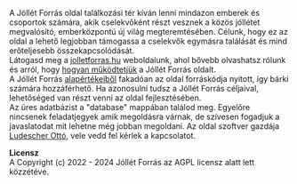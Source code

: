 A Jóllét Forrás oldal találkozási tér kíván lenni mindazon emberek és csoportok számára, akik cselekvőként részt vesznek a közös jóllétet megvalósító, emberközpontú új világ megteremtésében.
Célunk, hogy ez az oldal a lehető legjobban támogassa a cselekvők egymásra találását és mind erőteljesebb összekapcsolódását.<br>
Látogasd meg a <a href="https://jolletforras.hu/" target="_blank">jolletforras.hu</a> weboldalunk, ahol bővebb olvashatsz rólunk és arról, hogy <a href="https://jolletforras.hu/tudnivalo/1/tudnivalok-a-jollet-forras-talalkozasi-terrol-es-oldalrol" target="_blank">hogyan működtetjük</a> a Jóllét Forrás oldalt.<br>
A Jóllét Forrás <a href="https://jolletforras.hu/kozossegimegallapodas" target="_blank">alapértékeiből</a> fakadóan az oldal forráskódja nyitott, így bárki számára hozzáférhető. Ha azonosulni tudsz a Jóllét Forrás céljaival, lehetőséged van részt venni az oldal fejlesztésében.<br>
Az üres adatbázist a "database" mappában találod meg. Egyelőre nincsenek feladatjegyek amik megoldásra várnak, de szívesen fogadjuk a javaslatodat mit lehetne még jobban megoldani. Az oldal szoftver gazdája <a href="https://jolletforras.hu/profil/72/ludescher-otto" target="_blank">Ludescher Ottó</a>, vele vedd fel kérlek a kapcsolatot.

<b>Licensz</b><br>
A Copyright (c) 2022 - 2024 Jóllét Forrás az AGPL licensz alatt lett közzétéve.